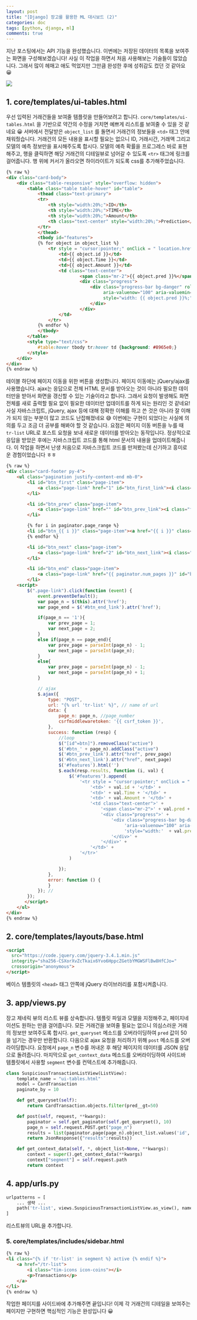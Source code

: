 ```yaml
---
layout: post
title: "[Django] 장고를 활용한 ML 대시보드 (2)"
categories: doc
tags: [python, django, ml]
comments: true
---
```


지난 포스팅에서는 API 기능을 완성했습니다. 이번에는 저장된 데이터의 목록을 보여주는 화면을 구성해보겠습니다! 사실 이 작업을 하면서 처음 사용해보는 기술들이 많았습니다. 그래서 많이 헤매고 애도 먹었지만 그만큼 완성한 후에 성취감도 컸던 것 같아요 😀

![](/assets/img/docs/django-listview.png)

## 1. core/templates/ui-tables.html

우선 입력된 거래건들을 보여줄 템플릿을 만들어보려고 합니다. `core/templates/ui-tables.html` 을 기반으로 약간의 수정을 거치면 예쁘게 리스트를 보여줄 수 있을 것 같네요 😀 서버에서 전달받은 `object_list` 를 돌면서 거래건의 정보들을 `<td>` 태그 안에 채워줬습니다. 거래건의 모든 내용을 표시할 필요는 없으니 ID, 거래시간, 거래액 그리고 모델의 예측 정보만을 표시해주도록 합시다. 모델의 예측 확률을 프로그레스 바로 표현해주고, 행을 클릭하면 해당 거래건의 디테일뷰로 넘어갈 수 있도록 `<tr>` 태그에 링크를 걸어줍니다. 행 위에 커서가 올라오면 하이라이트가 되도록 css를 추가해주었습니다.

```html
{% raw %}
<div class="card-body">
    <div class="table-responsive" style="overflow: hidden">
        <table class="table table-hover" id="table">
            <thead class="text-primary">
            <tr>
                <th style="width:20%;">ID</th>
                <th style="width:20%;">TIME</th>
                <th style="width:20%;">Amount</th>
                <th class="text-center" style="width:20%;">Prediction</th>
            </tr>
            </thead>
            <tbody id="features">
            {% for object in object_list %}
                <tr style = "cursor:pointer;" onClick = " location.href='/tr-detail/{{ object.id }}' ">
                    <td>{{ object.id }}</td>
                    <td>{{ object.Time }}</td>
                    <td>{{ object.Amount }}</td>
                    <td class="text-center">
                            <span class="mr-2">{{ object.pred }}%</span>
                            <div class="progress">
                                <div class="progress-bar bg-danger" role="progressbar"
                                     aria-valuenow="100" aria-valuemin="0" aria-valuemax="100"
                                     style="width: {{ object.pred }}%;">
                                </div>
                            </div>
                    </td>
                </tr>
            {% endfor %}
            </tbody>
        </table>
        <style type="text/css">
            #table:hover tbody tr:hover td {background: #8965e0;}
        </style>
    </div>
</div>
{% endraw %}
```

테이블 하단에 페이지 이동을 위한 버튼을 생성합니다. 페이지 이동에는 jQuery/ajax를 사용했습니다. ajax는 응답으로 전체 HTML 문서를 받아오는 것이 아니라 필요한 데이터만을 받아서 화면을 갱신할 수 있는 기술이라고 합니다. 그래서 요청이 발생해도 화면 전체를 새로 출력할 필요 없이 필요한 데이터만 업데이트를 하게 되는 원리인 것 같네요! 사실 자바스크립트, jQuery, ajax 등에 대해 정확한 이해를 하고 쓴 것은 아니라 잘 이해가 되지 않는 부분이 많고 코드도 난잡해졌네요 😅 이번에는 구현이 되었다는 사실에 의의를 두고 조금 더 공부를 해봐야 할 것 같습니다. 요점은 페이지 이동 버튼을 누를 때 `tr-list` URL로 포스트 요청을 보내 새로운 데이터를 받아오는 동작입니다. 정상적으로 응답을 받았은 후에는 자바스크립트 코드를 통해 html 문서의 내용을 업데이트해줍니다. 이 작업을 하면서 난생 처음으로 자바스크립트 코드를 만져봤는데 신기하고 흥미로운 경험이었습니다 ㅎㅎ

```html
{% raw %}
<div class="card-footer py-4">
    <ul class="pagination justify-content-end mb-0">
        <li id="btn_first" class="page-item">
            <a class="page-link" href="1" id="btn_first_link"><i class="fas fa-angle-double-left"></i></a>
        </li>

        <li id="btn_prev" class="page-item">
            <a class="page-link" href="" id="btn_prev_link"><i class="fas fa-angle-left"></i></a>
        </li>

        {% for i in paginator.page_range %}
        <li id="btn_{{ i }}" class="page-item"><a href="{{ i }}" class="page-link">{{ i }}</a></li>
        {% endfor %}

        <li id="btn_next" class="page-item">
            <a class="page-link" href="2" id="btn_next_link"><i class="fas fa-angle-right"></i></a>
        </li>

        <li id="btn_end" class="page-item">
            <a class="page-link" href="{{ paginator.num_pages }}" id="btn_end_link"><i class="fas fa-angle-double-right"></i></a>
        </li>
    <script>
        $(".page-link").click(function (event) {
            event.preventDefault();
            var page_n = $(this).attr('href');
            var page_end = $('#btn_end_link').attr('href');

            if(page_n == '1'){
                var prev_page = 1;
                var next_page = 2;
            }
            else if(page_n == page_end){
                var prev_page = parseInt(page_n) - 1;
                var next_page = parseInt(page_n);
            }
            else{
                var prev_page = parseInt(page_n) - 1;
                var next_page = parseInt(page_n) + 1;
            }

            // ajax
            $.ajax({
                type: "POST",
                url: "{% url 'tr-list' %}", // name of url
                data: {
                    page_n: page_n, //page_number
                    csrfmiddlewaretoken: '{{ csrf_token }}',
                },
                success: function (resp) {
                    //loop
                    $("[id^=btn]").removeClass("active")
                    $('#btn_' + page_n).addClass("active")
                    $('#btn_prev_link').attr("href", prev_page)
                    $('#btn_next_link').attr("href", next_page)
                    $('#features').html('')
                    $.each(resp.results, function (i, val) {
                        $('#features').append(
                            '<tr style = "cursor:pointer;" onClick = " location.href=\'/tr-detail/' + val.id + '\' ">' +
                                '<td>' + val.id + '</td>' +
                                '<td>' + val.Time + '</td>' +
                                '<td>' + val.Amount + '</td>' +
                                '<td class="text-center">' +
                                    '<span class="mr-2">' + val.pred + '%</span>' +
                                    '<div class="progress">' +
                                        '<div class="progress-bar bg-danger" role="progressbar" ' +
                                             'aria-valuenow="100" aria-valuemin="0" aria-valuemax="100" ' +
                                             'style="width:'  + val.pred + '%;">' +
                                        '</div>' +
                                    '</div>' +
                                '</td>' +
                            '</tr>'
                        )

                    });
                },
                error: function () {
                }
            }); //
        });
       </script>
    </ul>
</div>
{% endraw %}
```


## 2. core/templates/layouts/base.html

```html
<script
  src="https://code.jquery.com/jquery-3.4.1.min.js"
  integrity="sha256-CSXorXvZcTkaix6Yvo6HppcZGetbYMGWSFlBw8HfCJo="
  crossorigin="anonymous">
</script>
```

베이스 템플릿의 `<head>` 태그 안쪽에 jQuery 라이브러리를 포함시켜줍니다.

## 3. app/views.py

장고 제네릭 뷰의 리스트 뷰를 상속합니다. 템플릿 파일과 모델을 지정해주고, 페이지네이션도 원하는 만큼 걸어줍니다. 모든 거래건을 보여줄 필요는 없으니 의심스러운 거래의 정보만 보여주도록 합시다. `get_queryset` 메소드를 오버라이딩하여 `pred` 값이 50을 넘기는 경우만 반환합니다. 다음으로 ajax 요청을 처리하기 위해 `post` 메소드를 오버라이딩합니다. 요청에서 `page_n` 변수를 꺼내온 후 해당 페이지의 데이터를 JSON 응답으로 돌려줍니다. 마지막으로 `get_context_data` 메소드를 오버라이딩하여 사이드바 템플릿에서 사용할 `segment` 변수를 컨텍스트에 추가해줍니다.

```python
class SuspiciousTransactionListView(ListView):
    template_name = "ui-tables.html"
    model = CardTransaction
    paginate_by = 10

    def get_queryset(self):
        return CardTransaction.objects.filter(pred__gt=50)

    def post(self, request, **kwargs):
        paginator = self.get_paginator(self.get_queryset(), 10)
        page_n = self.request.POST.get("page_n")
        results = list(paginator.page(page_n).object_list.values('id', 'Time', 'Amount', 'pred'))
        return JsonResponse({"results":results})

    def get_context_data(self, *, object_list=None, **kwargs):
        context = super().get_context_data(**kwargs)
        context["segment"] = self.request.path
        return context
```

## 4. app/urls.py

```python
urlpatterns = [
    ... 생략 ...
    path('tr-list', views.SuspiciousTransactionListView.as_view(), name="tr-list"),
]
```

리스트뷰의 URL을 추가합니다.

### 5. core/templates/includes/sidebar.html

```html
{% raw %}
<li class="{% if 'tr-list' in segment %} active {% endif %}">
    <a href="/tr-list">
        <i class="tim-icons icon-coins"></i>
        <p>Transactions</p>
    </a>
</li>
{% endraw %}
```

작업한 페이지를 사이드바에 추가해주면 끝입니다! 이제 각 거래건의 디테일을 보여주는 페이지만 구현하면 핵심적인 기능은 완성입니다 😀